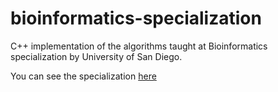 # bioinformatics-specialization
C++ implementation of the algorithms taught at Bioinformatics specialization by University of San Diego.

You can see the specialization [here](https://www.coursera.org/specializations/bioinformatics)
